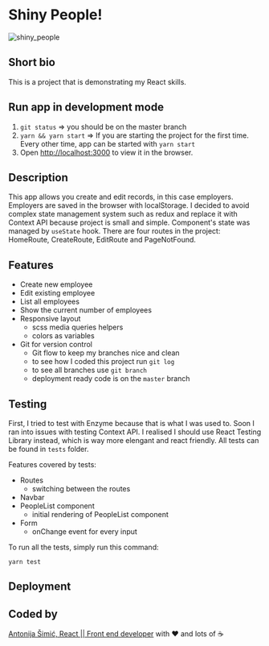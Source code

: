 # Shiny People!

![shiny_people](https://i.ibb.co/QP7CxDL/screencapture-localhost-3000-2020-10-21-19-23-34.png)

## Short bio

This is a project that is demonstrating my React skills.

## Run app in development mode

1.  `git status` => you should be on the master branch
2.  `yarn && yarn start` => If you are starting the project for the first time. Every other time, app can be started with `yarn start`
3.  Open [http://localhost:3000](http://localhost:3000) to view it in the browser.

## Description

This app allows you create and edit records, in this case employers. Employers are saved in the browser with localStorage. I decided to avoid complex state management system such as redux and replace it with Context API because project is small and simple. Component's state was managed by `useState` hook. There are four routes in the project: HomeRoute, CreateRoute, EditRoute and PageNotFound.

## Features

- Create new employee
- Edit existing employee
- List all employees
- Show the current number of employees
- Responsive layout
  - scss media queries helpers
  - colors as variables
- Git for version control
  - Git flow to keep my branches nice and clean
  - to see how I coded this project run `git log`
  - to see all branches use `git branch`
  - deployment ready code is on the `master` branch

## Testing

First, I tried to test with Enzyme because that is what I was used to. Soon I ran into issues with testing Context API. I realised I should use React Testing Library instead, which is way more elengant and react friendly. All tests can be found in `tests` folder.

Features covered by tests:

- Routes
  - switching between the routes
- Navbar
- PeopleList component
  - initial rendering of PeopleList component
- Form
  - onChange event for every input

To run all the tests, simply run this command:

```
yarn test
```

## Deployment

## Coded by

[Antonija Šimić, React || Front end developer](https://github.com/tonkec) with :heart: and lots of :coffee:
